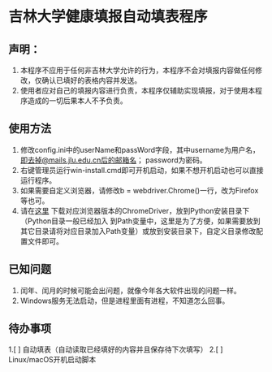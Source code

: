 # 吉林大学健康填报自动填表程序
## 声明：
  1. 本程序不应用于任何非吉林大学允许的行为，本程序不会对填报内容做任何修改，仅确认已填好的表格内容并发送。
  2. 使用者应对自己的填报内容进行负责，本程序仅辅助实现填报，对于使用本程序造成的一切后果本人不予负责。  
## 使用方法
  1. 修改config.ini中的userName和passWord字段，其中username为用户名，即去掉@mails.jlu.edu.cn后的邮箱名；
  password为密码。
  2. 右键管理员运行win-install.cmd即可开机启动，如果不想开机启动也可以直接运行程序。
  3. 如果需要自定义浏览器，请修改b = webdriver.Chrome()一行，改为Firefox等也可。
  4. 请在[这里](http://npm.taobao.org/mirrors/chromedriver/) 下载对应浏览器版本的ChromeDriver，放到Python安装目录下（Python目录一般已经加入
  到Path变量中，这里是为了方便，如果需要放到其它目录请将对应目录加入Path变量）或放到安装目录下，自定义目录修改配置文件即可。
  
## 已知问题
  1. 闰年、闰月的时候可能会出问题，就像今年各大软件出现的问题一样。
  2. Windows服务无法启动，但是进程里面有进程，不知道怎么回事。
  
## 待办事项
  1.[ ] 自动填表（自动读取已经填好的内容并且保存待下次填写）
  2.[ ] Linux/macOS开机启动脚本
